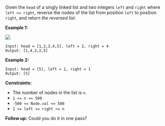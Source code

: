 Given the `head` of a singly linked list and two integers `left` and `right`
where `left <= right`, reverse the nodes of the list from position `left` to
position `right`, and return _the reversed list_.



**Example 1:**

![](https://assets.leetcode.com/uploads/2021/02/19/rev2ex2.jpg)

    
    
    Input: head = [1,2,3,4,5], left = 2, right = 4
    Output: [1,4,3,2,5]
    

**Example 2:**

    
    
    Input: head = [5], left = 1, right = 1
    Output: [5]
    



**Constraints:**

  * The number of nodes in the list is `n`.
  * `1 <= n <= 500`
  * `-500 <= Node.val <= 500`
  * `1 <= left <= right <= n`



**Follow up:** Could you do it in one pass?

